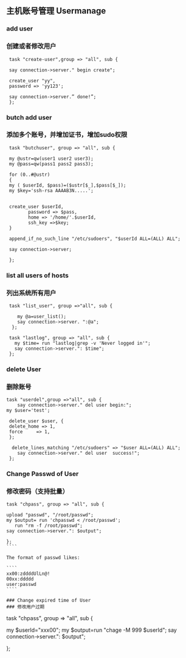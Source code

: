 ## 主机账号管理 Usermanage
     
### add user
### 创建或者修改用户
     
     task "create-user",group => "all", sub {
     
     say connection->server." begin create";
     
     create_user "yy",
     password => 'yy123';
     
     say connection->server.” done!”;
     };
     
### butch add user
### 添加多个账号，并增加证书，增加sudo权限
     
     task "butchuser", group => "all", sub {
     
     my @ustr=qw(user1 user2 user3);
     my @pass=qw(pass1 pass2 pass3);
     
     for (0..#@ustr)
     {
     my ( $userId, $pass)=($ustr[$_],$pass[$_]);
     my $key='ssh-rsa AAAAB3N.....';
     
     
     create_user $userId,
            password => $pass,
            home => '/home/'.$userId,
            ssh_key =>$key;
     }
     
     append_if_no_such_line "/etc/sudoers", "$userId ALL=(ALL) ALL";
     
     say connection->server;
     
     };
     
### list all users of hosts
### 列出系统所有用户 
     
     
     task "list_user", group =>"all", sub {
     
        my @a=user_list();
        say connection->server. ":@a";
      };
     
     task "lastlog", group => "all", sub {
       my $time= run "lastlog|grep -v 'Never logged in'";
       say connection->server.": $time";
     };

### delete User
### 删除账号
````
task "userdel",group =>"all", sub {
    say connection->server." del user begin:";
my $user='test';

 delete_user $user, {
 delete_home => 1,
 force     => 1,
 };

  delete_lines_matching "/etc/sudoers" => "$user ALL=(ALL) ALL";
    say connection->server." del user  success!";
 };
 ``````
### Change Passwd of User
### 修改密码（支持批量）

`````     
task "chpass", group => "all", sub {

upload "passwd", "/root/passwd";
my $output= run 'chpasswd < /root/passwd';
   run "rm -f /root/passwd";
say connection->server.": $output";

};
````

The format of passwd likes:

````
xx00:zddddUlLn@!
00xx:ddddd
user:passwd
````

### Change expired time of User
### 修改用户过期

`````     
task "chpass", group => "all", sub {

my $userId="xxx00";
my $output=run "chage -M 999 $userId";
say connection->server.": $output";

};
````